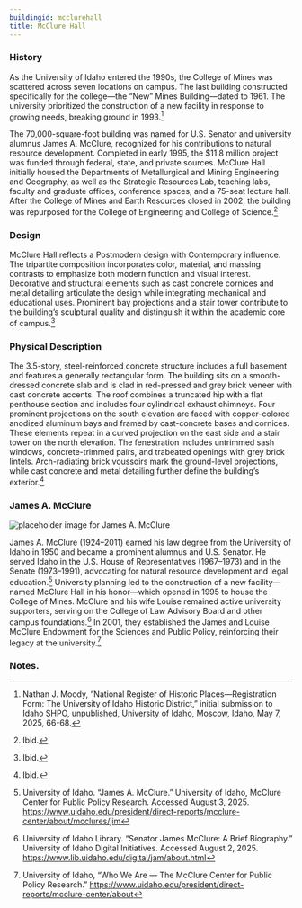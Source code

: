 ```yaml
---
buildingid: mcclurehall
title: McClure Hall
---
```


### History  

As the University of Idaho entered the 1990s, the College of Mines was scattered across seven locations on campus. The last building constructed specifically for the college—the “New” Mines Building—dated to 1961. The university prioritized the construction of a new facility in response to growing needs, breaking ground in 1993.[^1]   

The 70,000-square-foot building was named for U.S. Senator and university alumnus James A. McClure, recognized for his contributions to natural resource development. Completed in early 1995, the $11.8 million project was funded through federal, state, and private sources. McClure Hall initially housed the Departments of Metallurgical and Mining Engineering and Geography, as well as the Strategic Resources Lab, teaching labs, faculty and graduate offices, conference spaces, and a 75-seat lecture hall. After the College of Mines and Earth Resources closed in 2002, the building was repurposed for the College of Engineering and College of Science.[^2]

### Design  

McClure Hall reflects a Postmodern design with Contemporary influence. The tripartite composition incorporates color, material, and massing contrasts to emphasize both modern function and visual interest. Decorative and structural elements such as cast concrete cornices and metal detailing articulate the design while integrating mechanical and educational uses. Prominent bay projections and a stair tower contribute to the building’s sculptural quality and distinguish it within the academic core of campus.[^3]

### Physical Description  

The 3.5-story, steel-reinforced concrete structure includes a full basement and features a generally rectangular form. The building sits on a smooth-dressed concrete slab and is clad in red-pressed and grey brick veneer with cast concrete accents. The roof combines a truncated hip with a flat penthouse section and includes four cylindrical exhaust chimneys. Four prominent projections on the south elevation are faced with copper-colored anodized aluminum bays and framed by cast-concrete bases and cornices. These elements repeat in a curved projection on the east side and a stair tower on the north elevation. The fenestration includes untrimmed sash windows, concrete-trimmed pairs, and trabeated openings with grey brick lintels. Arch-radiating brick voussoirs mark the ground-level projections, while cast concrete and metal detailing further define the building’s exterior.[^4]  

### James A. McClure
![placeholder image for James A. McClure](https://www.uidaho.edu/-/media/uidaho-responsive/images/president/direct-reports/mcclure-center/about/mcclure-legacy/jim-lousie-plane.jpg?rev=45a976f5855e4b5eb65e7dbeff761221)

James A. McClure (1924–2011) earned his law degree from the University of Idaho in 1950 and became a prominent alumnus and U.S. Senator. He served Idaho in the U.S. House of Representatives (1967–1973) and in the Senate (1973–1991), advocating for natural resource development and legal education.[^5] University planning led to the construction of a new facility—named McClure Hall in his honor—which opened in 1995 to house the College of Mines. McClure and his wife Louise remained active university supporters, serving on the College of Law Advisory Board and other campus foundations.[^6] In 2001, they established the James and Louise McClure Endowment for the Sciences and Public Policy, reinforcing their legacy at the university.[^7]

### Notes. 
[^1]: Nathan J. Moody, “National Register of Historic Places—Registration Form: The University of Idaho Historic District,” initial submission to Idaho SHPO, unpublished, University of Idaho, Moscow, Idaho, May 7, 2025, 66-68.  
[^2]: Ibid.  
[^3]: Ibid.   
[^4]: Ibid.   
[^5]: University of Idaho. “James A. McClure.”
University of Idaho, McClure Center for Public Policy Research. Accessed August 3, 2025.
https://www.uidaho.edu/president/direct-reports/mcclure-center/about/mcclures/jim  
[^6]: University of Idaho Library. “Senator James McClure: A Brief Biography.”
University of Idaho Digital Initiatives. Accessed August 2, 2025.
https://www.lib.uidaho.edu/digital/jam/about.html  
[^7]: University of Idaho, “Who We Are — The McClure Center for Public Policy Research.”
https://www.uidaho.edu/president/direct-reports/mcclure-center/about